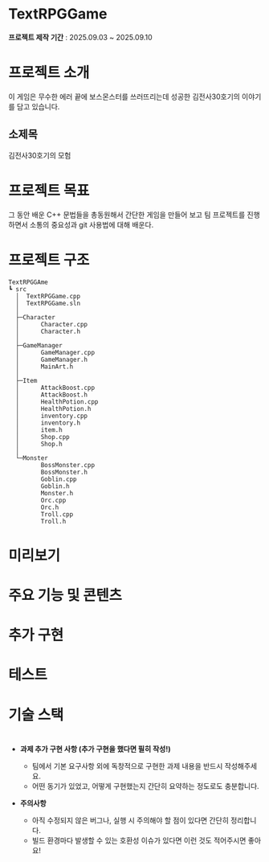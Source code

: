 # TextRPGGame

**프로젝트 제작 기간** : 2025.09.03 ~ 2025.09.10

# 프로젝트 소개

이 게임은 무수한 에러 끝에 보스몬스터를 쓰러뜨리는데 성공한 김전사30호기의 이야기를
담고 있습니다.

## 소제목

김전사30호기의 모험

# 프로젝트 목표

그 동안 배운 C++ 문법들을 총동원해서 간단한 게임을 만들어 보고 팀 프로젝트를 진행하면서 소통의 중요성과 git 사용법에 대해 배운다.

# 프로젝트 구조
```less
TextRPGGAme
┗ src
  │  TextRPGGame.cpp
  │  TextRPGGame.sln
  │                          
  ├─Character
  │      Character.cpp
  │      Character.h
  │      
  ├─GameManager
  │      GameManager.cpp
  │      GameManager.h
  │      MainArt.h
  │      
  ├─Item
  │      AttackBoost.cpp
  │      AttackBoost.h
  │      HealthPotion.cpp
  │      HealthPotion.h
  │      inventory.cpp
  │      inventory.h
  │      item.h
  │      Shop.cpp
  │      Shop.h
  │      
  └─Monster
         BossMonster.cpp
         BossMonster.h
         Goblin.cpp
         Goblin.h
         Monster.h
         Orc.cpp
         Orc.h
         Troll.cpp
         Troll.h
```
# 미리보기

# 주요 기능 및 콘텐츠

# 추가 구현

# 테스트

# 기술 스택

#
- **과제 추가 구현 사항 (추가 구현을 했다면 필히 작성!)**
    - 팀에서 기본 요구사항 외에 독창적으로 구현한 과제 내용을 반드시 작성해주세요.
    - 어떤 동기가 있었고, 어떻게 구현했는지 간단히 요약하는 정도로도 충분합니다.

- **주의사항**
    - 아직 수정되지 않은 버그나, 실행 시 주의해야 할 점이 있다면 간단히 정리합니다.
    - 빌드 환경마다 발생할 수 있는 호환성 이슈가 있다면 이런 것도 적어주시면 좋아요!
